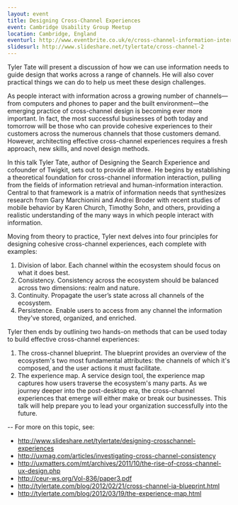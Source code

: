 ```yaml
---
layout: event
title: Designing Cross-Channel Experiences
event: Cambridge Usability Group Meetup
location: Cambridge, England
eventurl: http://www.eventbrite.co.uk/e/cross-channel-information-interaction-tickets-5506064788?aff=eorg
slidesurl: http://www.slideshare.net/tylertate/cross-channel-2
---
```


Tyler Tate will present a discussion of how we can use information needs to guide design that works across a range of channels. He will also cover practical things we can do to help us meet these design challenges.
 
As people interact with information across a growing number of channels—from computers and phones to paper and the built environment—the emerging practice of cross-channel design is becoming ever more important. In fact, the most successful businesses of both today and tomorrow will be those who can provide cohesive experiences to their customers across the numerous channels that those customers demand. However, architecting effective cross-channel experiences requires a fresh approach, new skills, and novel design methods. 
 
In this talk Tyler Tate, author of Designing the Search Experience and cofounder of Twigkit, sets out to provide all three. He begins by establishing a theoretical foundation for cross-channel information interaction, pulling from the fields of information retrieval and human-information interaction. Central to that framework is a matrix of information needs that synthesizes research from Gary Marchionini and Andrei Broder with recent studies of mobile behavior by Karen Church, Timothy Sohn, and others, providing a realistic understanding of the many ways in which people interact with information. 
 
Moving from theory to practice, Tyler next delves into four principles for designing cohesive cross-channel experiences, each complete with examples: 
1. Division of labor. Each channel within the ecosystem should focus on what it does best.
2. Consistency. Consistency across the ecosystem should be balanced across two dimensions: realm and nature.
3. Continuity. Propagate the user’s state across all channels of the ecosystem.
4. Persistence. Enable users to access from any channel the information they've stored, organized, and enriched.
 
Tyler then ends by outlining two hands-on methods that can be used today to build effective cross-channel experiences:
 1. The cross-channel blueprint. The blueprint provides an overview of the ecosystem's two most fundamental attributes: the channels of which it's composed, and the user actions it must facilitate.
2. The experience map. A service design tool, the experience map captures how users traverse the ecosystem's many parts. 
As we journey deeper into the post-desktop era, the cross-channel experiences that emerge will either make or break our businesses. This talk will help prepare you to lead your organization successfully into the future.
 
--
For more on this topic, see:
* http://www.slideshare.net/tylertate/designing-crosschannel-experiences
* http://uxmag.com/articles/investigating-cross-channel-consistency
* http://uxmatters.com/mt/archives/2011/10/the-rise-of-cross-channel-ux-design.php
* http://ceur-ws.org/Vol-836/paper3.pdf
* http://tylertate.com/blog/2012/02/21/cross-channel-ia-blueprint.html
* http://tylertate.com/blog/2012/03/19/the-experience-map.html